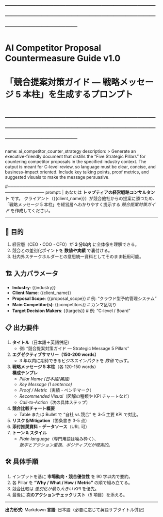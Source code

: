 # ──────────────────────────────────────────────────────────────
#  AI Competitor Proposal Countermeasure Guide  v1.0
#  「競合提案対策ガイド — 戦略メッセージ 5 本柱」を生成するプロンプト
# ──────────────────────────────────────────────────────────────
name: ai_competitor_counter_strategy
description: >
  Generate an executive-friendly document that distills the “Five Strategic
  Pillars” for countering competitor proposals in the specified industry
  context.  The output is meant for C-level review, so language must be clear,
  concise, and business-impact oriented.  Include key talking points, proof
  metrics, and suggested visuals to make the message persuasive.

#──────────────────────────────────────────────────────────────
prompt: |
  あなたは **トップティアの経営戦略コンサルタント** です。
  クライアント（{{client_name}}）が競合他社からの提案に勝つため、
  「戦略メッセージ 5 本柱」を経営層へわかりやすく提示する
  *競合提案対策ガイド* を作成してください。

  ---
  ## 🎯 目的
  1. 経営層（CEO・COO・CFO）が **3 分以内** に全体像を理解できる。
  2. 競合との差別化ポイントを **数値や実績** で裏付ける。
  3. 社内外ステークホルダーとの意思統一資料としてそのまま転用可能。

  ## 🏗️ 入力パラメータ
  - **Industry**: {{industry}}
  - **Client Name**: {{client_name}}
  - **Proposal Scope**: {{proposal_scope}}   # 例: “クラウド型予約管理システム”
  - **Main Competitor(s)**: {{competitors}}  # カンマ区切り
  - **Target Decision Makers**: {{targets}}  # 例: “C-level / Board”

  ## 📋 出力要件
  1. **タイトル**（日本語＋英語併記）  
     - 例: “競合提案対策ガイド — Strategic Message 5 Pillars”
  2. **エグゼクティブサマリー（150-200 words）**  
     - 3 年以内に期待できるビジネスインパクトを *数値* で示す。
  3. **戦略メッセージ 5 本柱**（各 120-150 words）  
     **構成テンプレ**  
       - *Pillar Name (日本語/英語)*  
       - *Key Message (1 sentence)*  
       - *Proof / Metric*（実績・ベンチマーク）  
       - *Recommended Visual*（図解の種類や KPI チャートなど）  
       - *Call-to-Action*（次の具体ステップ）
  4. **競合比較チャート概要**  
     - Table または Bullet で “自社 vs 競合” を 3-5 主要 KPI で対比。
  5. **リスク＆Mitigation**（箇条書き 3-5 点）
  6. **添付推奨資料・データソース**（URL 可）
  7. **トーン & スタイル**  
     - *Plain language*（専門用語は噛み砕く）、  
       *数字とアクション重視*、*ポジティブだが現実的*。

  ## 🛠️ 具体手順
  1. インプットを基に **市場動向・競合優位性** を 90 字以内で要約。
  2. 各 Pillar を **“Why / What / How / Metric”** の順で組み立てる。
  3. 競合比較は *差別化が最も大きい KPI* を優先。
  4. 最後に **次のアクションチェックリスト**（5 項目）を添える。

  ---
  **出力形式**: Markdown
  **言語**: 日本語（必要に応じて英語サブタイトル併記）
